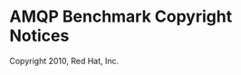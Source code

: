 AMQP Benchmark Copyright Notices 
=================================

Copyright 2010, Red Hat, Inc.

